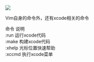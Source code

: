 ![](http://7xpp6e.com1.z0.glb.clouddn.com/2016-09-27-17%3A22%3A29.jpg)

Vim自身的命令外，还有xcode相关的命令

命令	说明  
:run	运行xcode代码  
:make	构建xcode代码  
:xhelp	光标位置快速帮助  
:xccmd	执行xcode菜单  
